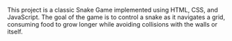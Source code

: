 This project is a classic Snake Game implemented using HTML, CSS, and JavaScript. The goal of the game is to control a snake as it navigates a grid, consuming food to grow longer while avoiding collisions with the walls or itself.
